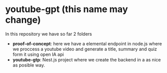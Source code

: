 # youtube-gpt (this name may change) 

In this repository we have so far 2 folders
- **proof-of-concept**: here we have a elemental endpoint in node.js where we proccess a youtube video and generate a title, summary and quiz form it using open IA api 
- **youtube-gtp**: Nest.js project where we create the backend in a as nice as posible way. 
